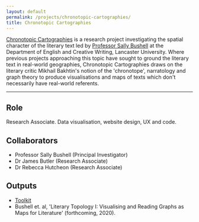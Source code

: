 ```yaml
---
layout: default
permalink: /projects/chronotopic-cartographies/
title: Chronotopic Cartographies
---
```


[Chronotopic Cartographies](https://www.lancaster.ac.uk/chronotopic-cartographies/) is a research project investigating the spatial character of the literary text led by [Professor Sally Bushell](https://www.lancaster.ac.uk/english-literature-and-creative-writing/about-us/staff/sally-bushell) at the Department of English and Creative Writing, Lancaster University. Where previous projects approaching this topic have sought to ground the literary text in real-world geographies, Chronotopic Cartographies draws on the literary critic Mikhail Bakhtin's notion of the 'chronotope', narratology and graph theory to produce visualisations and maps of texts which don't necessarily have real-world referents. 

--- 

## Role

Research Associate. Data visualisation, website design, UX and code.

## Collaborators

- Professor Sally Bushell (Principal Investigator)
- Dr James Butler (Research Associate)
- Dr Rebecca Hutcheon (Research Associate)

## Outputs

- [Toolkit](https://notebooks.azure.com/d-hay1/projects/chronocarto-text-vis-gen)
- Bushell et. al, 'Literary Topology I: Visualising and Reading Graphs as Maps for Literature' (forthcoming, 2020).